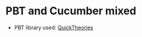 # PBT and Cucumber mixed

* PBT library used: [QuickTheories](https://github.com/NCR-CoDE/QuickTheories)

